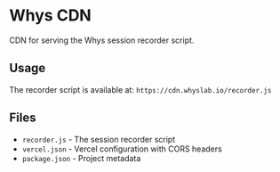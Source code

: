 # Whys CDN

CDN for serving the Whys session recorder script.

## Usage

The recorder script is available at: `https://cdn.whyslab.io/recorder.js`

## Files

- `recorder.js` - The session recorder script
- `vercel.json` - Vercel configuration with CORS headers
- `package.json` - Project metadata
